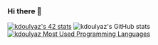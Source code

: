 ### Hi there 👋

[![kdoulyaz's 42 stats](https://badge.mediaplus.ma/greenbinary/kdoulyaz)](https://github.com/oakoudad/badge42)
![kdoulyaz's GitHub stats](https://github-readme-stats.vercel.app/api?username=kdoulyaz&show_icons=true&theme=cobalt)
[![kdoulyaz Most Used Programming Languages](https://github-readme-stats.vercel.app/api/top-langs/?username=kdoulyaz&layout=compact&hide_border=true&theme=darcula&bg_color=00000000&langs_count=6)](https://github.com/kdoulyaz)
